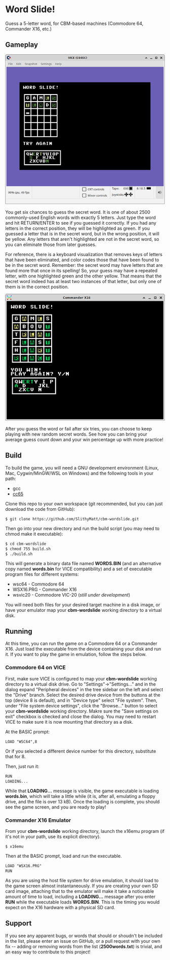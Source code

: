 # Word Slide!
Guess a 5-letter word, for CBM-based machines (Commodore 64, Commander X16, etc.)

## Gameplay
![Commodore 64 VICE emulation screen capture](c64-tends.png)

You get six chances to guess the secret word. It is one of about 2500 commonly-used
English words with exactly 5 letters. Just type the word and hit RETURN/ENTER to
see if you guessed it correctly. If you had any letters in the correct position,
they will be highlighted as green. If you guessed a letter that is in the secret
word, but in the wrong position, it will be yellow. Any letters that aren't
highlighted are not in the secret word, so you can eliminate those from later
guesses.

For reference, there is a keyboard visualization that removes keys of letters
that have been eliminated, and color codes those that have been found to be
in the secret word. Remember: the secret word may have letters that are found more
that once in its spelling! So, your guess may have a repeated letter, with one
highlighted green and the other yellow. That means that the secret word indeed
has at least two instances of that letter, but only one of them is in the correct
position.

![Commander X16 emulator screen capture](x16-react.png)

After you guess the word or fail after six tries, you can choose to keep playing
with new random secret words. See how you can bring your average guess count
down and your win percentage up with more practice!

## Build

To build the game, you will need a GNU development environment
(Linux, Mac, Cygwin/MinGW/WSL on Windows) and the following tools in your path:

* gcc
* [cc65](https://github.com/cc65/cc65)

Clone this repo to your own workspace (git recommended, but you can just download
the code from GitHub):

```
$ git clone https://github.com/SlithyMatt/cbm-wordslide.git
```

Then go into your new directory and run the build script (you may need to chmod
make it executable):

```
$ cd cbm-wordslide
$ chmod 755 build.sh
$ ./build.sh
```

This will generate a binary data file named **WORDS.BIN** (and an alternative copy
named **words.bin** for VICE compatibility) and a set of executable
program files for different systems:

* wsc64 - Commodore 64
* WSX16.PRG - Commander X16
* wsvic20 - Commodore VIC-20 (*still under development*)

You will need both files for your desired target machine in a disk image, or
have your emulator map your **cbm-wordslide** working directory to a virtual
disk.

## Running
At this time, you can run the game on a Commodore 64 or a Commander X16.
Just load the executable from the device containing your disk and run it.
If you want to play the game in emulation, follow the steps below.

### Commodore 64 on VICE
First, make sure VICE is configured to map your **cbm-wordslide** working directory
to a virtual disk drive. Go to "Settings"->"Settings..." and in the dialog expand
"Peripheral devices" in the tree sidebar on the left and select the "Drive" branch.
Select the desired drive device from the buttons at the top (device 8 is default),
and in "Device type" select "File system". Then, under "File system device settings",
click the "Browse..." button to select your **cbm-wordslide** working directory.
Makre sure the "Save settings on exit" checkbox is checked and close the dialog.
You may need to restart VICE to make sure it is now mounting that directory as
a disk.

At the BASIC prompt:

```
LOAD "WSC64",8
```

Or if you selected a different device number for this directory, substitute that
for 8.

Then, just run it:

```
RUN
LOADING...
```

While that **LOADING...** message is visible, the game executable is loading
**words.bin**, which will take a little while (it is, after all, emulating
a floppy drive, and the file is over 13 kB). Once the loading is complete, you
should see the game screen, and you are ready to play!

### Commander X16 Emulator
From your **cbm-wordslide** working directory, launch the x16emu program (if it's
not in your path, use its explicit directory).

```
$ x16emu
```

Then at the BASIC prompt, load and run the executable.

```
LOAD "WSX16.PRG"
RUN
```

As you are using the host file system for drive emulation, it should load to the
game screen almost instantaneously. If you are creating your own SD card image,
attaching that to the emulator will make it take a noticeable amount of time
to load, including a **LOADING...** message after you enter **RUN** while the
executable loads **WORDS.BIN**. This is the timing you would expect on the X16
hardware with a physical SD card.

## Support
If you see any apparent bugs, or words that should or shoudn't be included in the
list, please enter an issue on GitHub, or a pull request with your own fix --
adding or removing words from the list (**2500words.txt**) is trivial,
and an easy way to contribute to this project!

